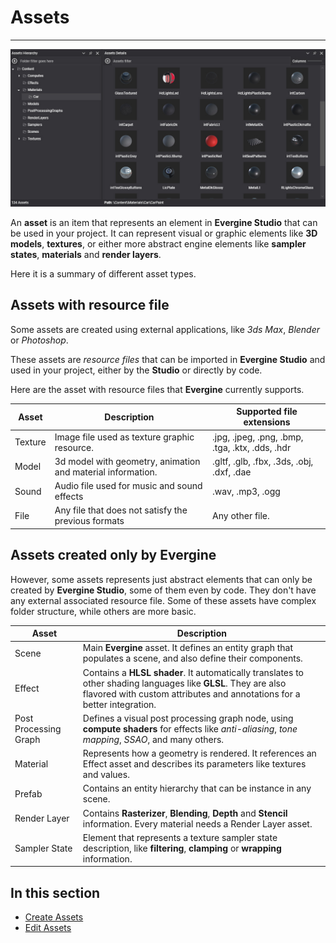 # Assets
---
![Assets](images/assets.jpg)

An **asset** is an item that represents an element in **Evergine Studio** that can be used in your project. It can represent visual or graphic elements like **3D models**, **textures**, or either more abstract engine elements like **sampler states**, **materials** and **render layers**. 

Here it is a summary of different asset types.

## Assets with resource file

Some assets are created using external applications, like _3ds Max_, _Blender_ or _Photoshop_. 

These assets are _resource files_ that can be imported in **Evergine Studio** and used in your project, either by the **Studio** or directly by code. 

Here are the asset with resource files that **Evergine** currently supports.

| Asset | Description | Supported file extensions|
|--------------------|-------------|-------------|
| Texture | Image file used as texture graphic resource. | .jpg, .jpeg, .png, .bmp, .tga, .ktx, .dds, .hdr|
| Model | 3d model with geometry, animation and material information. | .gltf, .glb, .fbx, .3ds, .obj, .dxf, .dae|
| Sound | Audio file used for music and sound effects | .wav, .mp3, .ogg
| File | Any file that does not satisfy the previous formats | Any other file.

## Assets created only by Evergine

However, some assets represents just abstract elements that can only be created by **Evergine Studio**, some of them even by code. They don't have any external associated resource file. Some of these assets have complex folder structure, while others are more basic.

| Asset | Description |
|-------|-------------|
| Scene | Main **Evergine** asset. It defines an entity graph that populates a scene, and also define their components. 
| Effect | Contains a **HLSL shader**. It automatically translates to other shading languages like **GLSL**. They are also flavored with custom attributes and annotations for a better integration.
| Post Processing Graph | Defines a visual post processing graph node, using **compute shaders** for effects like _anti-aliasing_, _tone mapping_, _SSAO_, and many others.
| Material | Represents how a geometry is rendered. It references an Effect asset and describes its parameters like textures and values.
| Prefab | Contains an entity hierarchy that can be instance in any scene.
| Render Layer | Contains **Rasterizer**, **Blending**, **Depth** and **Stencil** information. Every material needs a Render Layer asset.
| Sampler State | Element that represents a texture sampler state description, like **filtering**, **clamping** or **wrapping** information.|

## In this section
* [Create Assets](create.md)
* [Edit Assets](edit.md)
